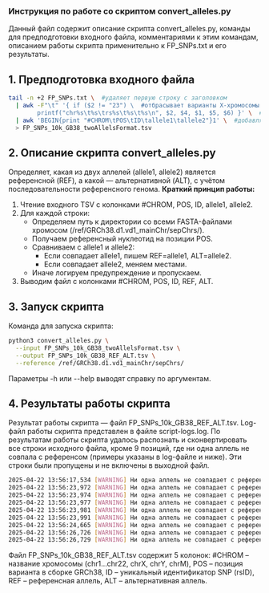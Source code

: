 ### Инструкция по работе со скриптом convert_alleles.py
Данный файл содержит описание скрипта convert_alleles.py, команды для предподготовки входного файла, комментариями к этим командам, описанием работы скрипта применительно к FP_SNPs.txt и его результаты.
## 1. Предподготовка входного файла
```bash
tail -n +2 FP_SNPs.txt \  #удаляет первую строку с заголовком
  | awk -F"\t" '{ if ($2 != "23") \  #отбрасывает варианты X-хромосомы (номер 23)
        printf("chr%s\t%s\trs%s\t%s\t%s\n", $2, $4, $1, $5, $6) }' \  #формирует новую строку с префиксами chr и rs
  | awk 'BEGIN{print "#CHROM\tPOS\tID\tallele1\tallele2"}1' \  #добавляет корректные заголовки
  > FP_SNPs_10k_GB38_twoAllelsFormat.tsv
```
## 2. Описание скрипта convert_alleles.py
Определяет, какая из двух аллелей (allele1, allele2) является референсной (REF), а какой — альтернативной (ALT), с учётом последовательности референсного генома.
<b>Краткий принцип работы:</b>
1. Чтение входного TSV с колонками #CHROM, POS, ID, allele1, allele2.
2. Для каждой строки:
   - Определяем путь к директории со всеми FASTA-файлами хромосом (/ref/GRCh38.d1.vd1_mainChr/sepChrs/).
   - Получаем референсный нуклеотид на позиции POS.
   - Сравниваем с allele1 и allele2:
     - Если совпадает allele1, пишем REF=allele1, ALT=allele2.
     - Если совпадает allele2, меняем местами.
   - Иначе логируем предупреждение и пропускаем.
3. Выводим файл с колонками #CHROM, POS, ID, REF, ALT.
## 3. Запуск скрипта
Команда для запуска скрипта:
```bash
python3 convert_alleles.py \
  --input FP_SNPs_10k_GB38_twoAllelsFormat.tsv \
  --output FP_SNPs_10k_GB38_REF_ALT.tsv \
  --reference /ref/GRCh38.d1.vd1_mainChr/sepChrs/
```
Параметры -h или --help выводят справку по аргументам.
## 4. Результаты работы скрипта
Результат работы скрипта &mdash; файл FP_SNPs_10k_GB38_REF_ALT.tsv. Log-файл работы скрипта представлен в файле script-logs.log.
По результатам работы скрипта удалось распознать и сконвертировать все строки исходного файла, кроме 9 позиций, где ни одна аллель не совпала с референсом (примеры указаны в log-файле и ниже). Эти строки были пропущены и не включены в выходной файл.
```bash
2025-04-22 13:56:17,534 [WARNING] Ни одна аллель не совпадает с референсом: chr1:145899155. Референс=G, аллели=T/C.
2025-04-22 13:56:23,972 [WARNING] Ни одна аллель не совпадает с референсом: chr10:47420743. Референс=G, аллели=T/C.
2025-04-22 13:56:23,974 [WARNING] Ни одна аллель не совпадает с референсом: chr10:47320207. Референс=T, аллели=C/A.
2025-04-22 13:56:23,977 [WARNING] Ни одна аллель не совпадает с референсом: chr10:47268342. Референс=A, аллели=T/C.
2025-04-22 13:56:23,981 [WARNING] Ни одна аллель не совпадает с референсом: chr10:47099482. Референс=T, аллели=G/A.
2025-04-22 13:56:23,991 [WARNING] Ни одна аллель не совпадает с референсом: chr10:46031829. Референс=C, аллели=A/G.
2025-04-22 13:56:24,665 [WARNING] Ни одна аллель не совпадает с референсом: chr11:54678670. Референс=G, аллели=C/T.
2025-04-22 13:56:26,726 [WARNING] Ни одна аллель не совпадает с референсом: chr15:22907410. Референс=G, аллели=T/C.
2025-04-22 13:56:26,729 [WARNING] Ни одна аллель не совпадает с референсом: chr15:22832212. Референс=A, аллели=T/C
```
Файл FP_SNPs_10k_GB38_REF_ALT.tsv содержит 5 колонок: #CHROM – название хромосомы (chr1…chr22, chrX, chrY, chrM), POS – позиция варианта в сборке GRCh38, ID – уникальный идентификатор SNP (rsID), REF – референсная аллель, ALT – альтернативная аллель.
